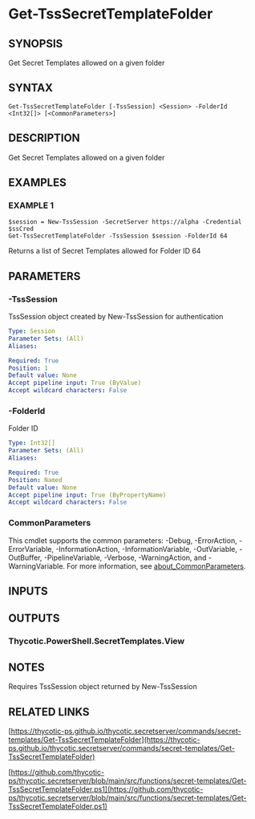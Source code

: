 # Get-TssSecretTemplateFolder

## SYNOPSIS
Get Secret Templates allowed on a given folder

## SYNTAX

```
Get-TssSecretTemplateFolder [-TssSession] <Session> -FolderId <Int32[]> [<CommonParameters>]
```

## DESCRIPTION
Get Secret Templates allowed on a given folder

## EXAMPLES

### EXAMPLE 1
```
$session = New-TssSession -SecretServer https://alpha -Credential $ssCred
Get-TssSecretTemplateFolder -TssSession $session -FolderId 64
```

Returns a list of Secret Templates allowed for Folder ID 64

## PARAMETERS

### -TssSession
TssSession object created by New-TssSession for authentication

```yaml
Type: Session
Parameter Sets: (All)
Aliases:

Required: True
Position: 1
Default value: None
Accept pipeline input: True (ByValue)
Accept wildcard characters: False
```

### -FolderId
Folder ID

```yaml
Type: Int32[]
Parameter Sets: (All)
Aliases:

Required: True
Position: Named
Default value: None
Accept pipeline input: True (ByPropertyName)
Accept wildcard characters: False
```

### CommonParameters
This cmdlet supports the common parameters: -Debug, -ErrorAction, -ErrorVariable, -InformationAction, -InformationVariable, -OutVariable, -OutBuffer, -PipelineVariable, -Verbose, -WarningAction, and -WarningVariable. For more information, see [about_CommonParameters](http://go.microsoft.com/fwlink/?LinkID=113216).

## INPUTS

## OUTPUTS

### Thycotic.PowerShell.SecretTemplates.View
## NOTES
Requires TssSession object returned by New-TssSession

## RELATED LINKS

[https://thycotic-ps.github.io/thycotic.secretserver/commands/secret-templates/Get-TssSecretTemplateFolder](https://thycotic-ps.github.io/thycotic.secretserver/commands/secret-templates/Get-TssSecretTemplateFolder)

[https://github.com/thycotic-ps/thycotic.secretserver/blob/main/src/functions/secret-templates/Get-TssSecretTemplateFolder.ps1](https://github.com/thycotic-ps/thycotic.secretserver/blob/main/src/functions/secret-templates/Get-TssSecretTemplateFolder.ps1)


